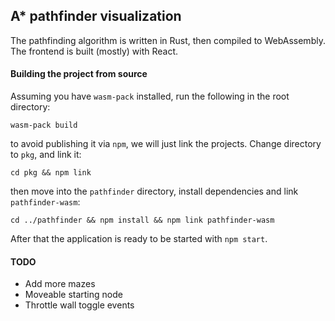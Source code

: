 ## A\* pathfinder visualization

The pathfinding algorithm is written in Rust, then compiled to WebAssembly. The frontend is built (mostly) with React.

#### Building the project from source

Assuming you have `wasm-pack` installed, run the following in the root directory:

```shell
wasm-pack build
```

to avoid publishing it via `npm`, we will just link the projects. Change directory to `pkg`, and link it:

```shell
cd pkg && npm link
```

then move into the `pathfinder` directory, install dependencies and link `pathfinder-wasm`:

```shell
cd ../pathfinder && npm install && npm link pathfinder-wasm
```

After that the application is ready to be started with `npm start`.

#### TODO

- Add more mazes
- Moveable starting node
- Throttle wall toggle events
